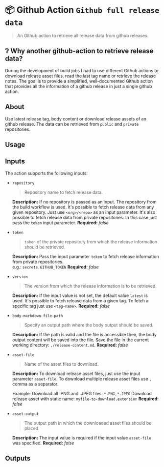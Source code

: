# :package: Github Action `Github full release data`

> An Github action to retrieve all release data from github releases. 

## :grey_question: Why another github-action to retrieve release data?

During the development of build jobs I had to use different Github actions to download release asset files, read the last tag name or retrieve the release notes.
The goal is to provide a simplified, well-documented Github action that provides all the information of a github release in just a single github action.

## About

Use latest release tag, body content or download release assets of an github release. The data can be retrieved from `public` and `private` repositories. 

## Usage


## Inputs
The action supports the following inputs:

- `repository`
  > Repository name to fetch release data.
  
  **Description:**
  If no repository is passed as an input. The repository from the build workflow is used. 
  It's possible to fetch release data from any given repository. Just use `<org>/<repo>` as an input parameter.
  It's also possible to fetch release data from private repositories. In this case just pass the `token` input parameter.
  **Required:**
  *false*

- `token`
  > `token` of the private repository from which the release information should be retrieved.

  **Description:** 
  Pass the input parameter `token` to fetch release information from private repositories.      
  e.g.: `secrets.GITHUB_TOKEN`
  **Required:**
  *false*

- `version`
  > The version from which the release information is to be retrieved.
 
  **Description:**
  If the input value is not set, the default value `latest` is used.
  It's possible to fetch release data from a given tag. To fetch a specific tag just use `<tag-name>`.
  **Required:**
  *false*

- `body-markdown-file-path`
  > Specify an output path where the body output should be saved.
  
  **Description:**
  If the path is valid and the file is accessible then, the body output content will be saved into the file.
  Save the file in the current working directory: `./release-content.md`.
  **Required:**
  *false* 

- `asset-file`
  >  Name of the asset files to download.
  
  **Description:**
  To download release asset files, just use the input parameter `asset-file`.
  To download multiple release asset files use `,` comma as a separator.

  Example: 
    Download all .PNG and .JPEG files: `*.PNG,*.JPEG`
    Download release asset with static name: `myfile-to-download.extension`
  **Required:**
  *false* 

- `asset-output`
  > The output path in which the downloaded asset files should be placed.

  **Description:**
  The input value is required if the input value `asset-file` was specified.
  **Required:**
  *false* 

## Outputs